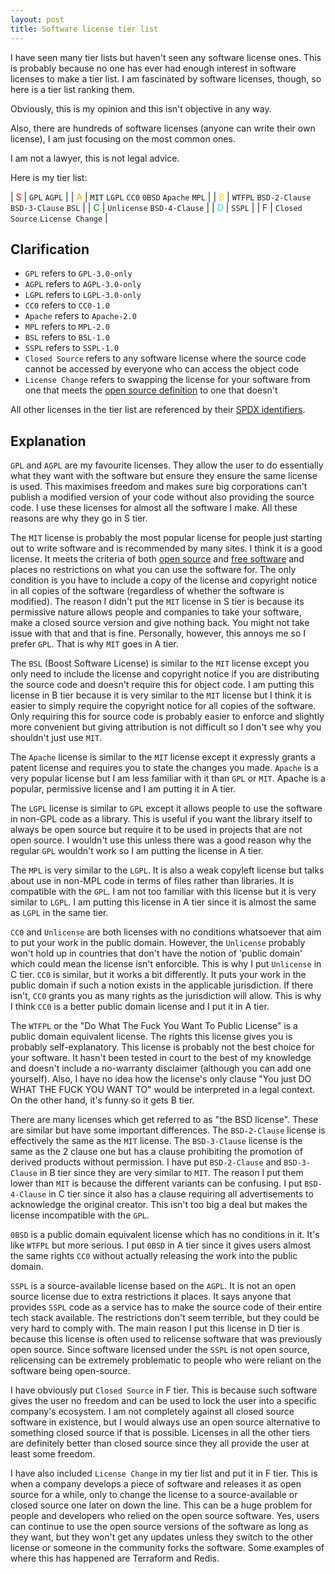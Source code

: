 ```yaml
---
layout: post
title: Software license tier list
---
```

I have seen many tier lists but haven't seen any software license ones. This is probably because no one has ever had enough interest in software licenses to make a tier list. I am fascinated by software licenses, though, so here is a tier list ranking them.

Obviously, this is my opinion and this isn't objective in any way.

Also, there are hundreds of software licenses (anyone can write their own license), I am just focusing on the most common ones.

I am not a lawyer, this is not legal advice.

Here is my tier list:

| <span style="color:red">S</span> | `GPL` `AGPL` |
| <span style="color:orange">A</span> | `MIT` `LGPL` `CC0` `0BSD`  `Apache` `MPL` |
| <span style="color:gold">B</span> | `WTFPL` `BSD-2-Clause` `BSD-3-Clause` `BSL` |
| <span style="color:green">C</span> | `Unlicense` `BSD-4-Clause` |
| <span style="color:turquoise">D</span> | `SSPL` |
| <span style="color:purple">F</span> | `Closed Source` `License Change` |

## Clarification
* `GPL` refers to `GPL-3.0-only` 
* `AGPL` refers to `AGPL-3.0-only`
* `LGPL` refers to `LGPL-3.0-only`
* `CC0` refers to `CC0-1.0`
* `Apache` refers to `Apache-2.0`
* `MPL` refers to `MPL-2.0`
* `BSL` refers to `BSL-1.0`
* `SSPL` refers to `SSPL-1.0`
* `Closed Source` refers to any software license where the source code cannot be accessed by everyone who can access the object code
* `License Change` refers to swapping the license for your software from one that meets the [open source definition](https://opensource.org/osd/) to one that doesn't

All other licenses in the tier list are referenced by their [SPDX identifiers](https://spdx.org/licenses/).

## Explanation
`GPL` and `AGPL` are my favourite licenses. They allow the user to do essentially what they want with the software but ensure they ensure the same license is used. This maximises freedom and makes sure big corporations can't publish a modified version of your code without also providing the source code. I use these licenses for almost all the software I make. All these reasons are why they go in S tier.

The `MIT` license is probably the most popular license for people just starting out to write software and is recommended by many sites. I think it is a good license. It meets the criteria of both [open source](https://opensource.org/osd/) and [free software](https://www.gnu.org/philosophy/free-sw.en.html/) and places no restrictions on what you can use the software for. The only condition is you have to include a copy of the license and copyright notice in all copies of the software (regardless of whether the software is modified). The reason I didn't put the `MIT` license in S tier is because its permissive nature allows people and companies to take your software, make a closed source version and give nothing back. You might not take issue with that and that is fine. Personally, however, this annoys me so I prefer `GPL`. That is why `MIT` goes in A tier.

The `BSL` (Boost Software License) is similar to the `MIT` license except you only need to include the license and copyright notice if you are distributing the source code and doesn't require this for object code. I am putting this license in B tier because it is very similar to the `MIT` license but I think it is easier to simply require the copyright notice for all copies of the software. Only requiring this for source code is probably easier to enforce and slightly more convenient but giving attribution is not difficult so I don't see why you shouldn't just use `MIT`.

The `Apache` license is similar to the `MIT` license except it expressly grants a patent license and requires you to state the changes you made. `Apache` is a very popular license but I am less familiar with it than `GPL` or `MIT`. Apache is a popular, permissive license and I am putting it in A tier.

The `LGPL` license is similar to `GPL` except it allows people to use the software in non-GPL code as a library. This is useful if you want the library itself to always be open source but require it to be used in projects that are not open source. I wouldn't use this unless there was a good reason why the regular `GPL` wouldn't work so I am putting the license in A tier.

The `MPL` is very similar to the `LGPL`. It is also a weak copyleft license but talks about use in non-MPL code in terms of files rather than libraries. It is compatible with the `GPL`. I am not too familiar with this license but it is very similar to `LGPL`. I am putting this license in A tier since it is almost the same as `LGPL` in the same tier.

`CC0` and `Unlicense` are both licenses with no conditions whatsoever that aim to put your work in the public domain. However, the `Unlicense` probably won't hold up in countries that don't have the notion of 'public domain' which could mean the license isn't enforcible. This is why I put `Unlicense` in C tier. `CC0` is similar, but it works a bit differently. It puts your work in the public domain if such a notion exists in the applicable jurisdiction. If there isn't, `CC0` grants you as many rights as the jurisdiction will allow. This is why I think `CC0` is a better public domain license and I put it in A tier.

The `WTFPL` or the "Do What The Fuck You Want To Public License" is a public domain equivalent license. The rights this license gives you is probably self-explanatory. This license is probably not the best choice for your software. It hasn't been tested in court to the best of my knowledge and doesn't include a no-warranty disclaimer (although you can add one yourself). Also, I have no idea how the license's only clause "You just DO WHAT THE FUCK YOU WANT TO" would be interpreted in a legal context. On the other hand, it's funny so it gets B tier.

There are many licenses which get referred to as "the BSD license". These are similar but have some important differences. The `BSD-2-Clause` license is effectively the same as the `MIT` license. The `BSD-3-Clause` license is the same as the 2 clause one but has a clause prohibiting the promotion of derived products without permission. I have put `BSD-2-Clause` and `BSD-3-Clause` in B tier since they are very similar to `MIT`. The reason I put them lower than `MIT` is because the different variants can be confusing. I put `BSD-4-Clause` in C tier since it also has a clause requiring all advertisements to acknowledge the original creator. This isn't too big a deal but makes the license incompatible with the `GPL`.

`0BSD` is a public domain equivalent license which has no conditions in it. It's like `WTFPL` but more serious. I put `0BSD` in A tier since it gives users almost the same rights `CC0` without actually releasing the work into the public domain.

`SSPL` is a source-available license based on the `AGPL`. It is not an open source license due to extra restrictions it places. It says anyone that provides `SSPL` code as a service has to make the source code of their entire tech stack available. The restrictions don't seem terrible, but they could be very hard to comply with. The main reason I put this license in D tier is because this license is often used to relicense software that was previously open source. Since software licensed under the `SSPL` is not open source, relicensing can be extremely problematic to people who were reliant on the software being open-source.

I have obviously put `Closed Source` in F tier. This is because such software gives the user no freedom and can be used to lock the user into a specific company's ecosystem. I am not completely against all closed source software in existence, but I would always use an open source alternative to something closed source if that is possible. Licenses in all the other tiers are definitely better than closed source since they all provide the user at least some freedom.

I have also included `License Change` in my tier list and put it in F tier. This is when a company develops a piece of software and releases it as open source for a while, only to change the license to a source-available or closed source one later on down the line. This can be a huge problem for people and developers who relied on the open source software. Yes, users can continue to use the open source versions of the software as long as they want, but they won't get any updates unless they switch to the other license or someone in the community forks the software. Some examples of where this has happened are Terraform and Redis.

